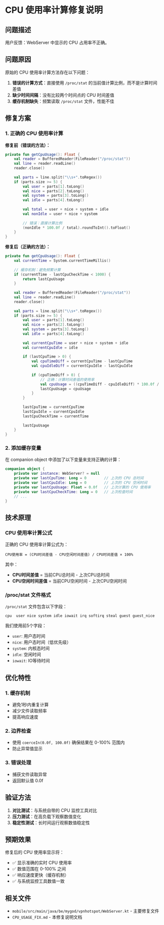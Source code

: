 # CPU 使用率计算修复说明

## 问题描述

用户反馈：WebServer 中显示的 CPU 占用率不正确。

## 问题原因

原始的 CPU 使用率计算方法存在以下问题：

1. **错误的计算方式**：直接使用 `/proc/stat` 的当前值计算比例，而不是计算时间差值
2. **缺少时间间隔**：没有比较两个时间点的 CPU 时间差值
3. **缓存机制缺失**：频繁读取 `/proc/stat` 文件，性能不佳

## 修复方案

### 1. 正确的 CPU 使用率计算

**修复前（错误的方法）：**
```kotlin
private fun getCpuUsage(): Float {
    val reader = BufferedReader(FileReader("/proc/stat"))
    val line = reader.readLine()
    reader.close()
    
    val parts = line.split("\\s+".toRegex())
    if (parts.size >= 5) {
        val user = parts[1].toLong()
        val nice = parts[2].toLong()
        val system = parts[3].toLong()
        val idle = parts[4].toLong()
        
        val total = user + nice + system + idle
        val nonIdle = user + nice + system
        
        // 错误：直接计算比例
        (nonIdle * 100.0f / total).roundToInt().toFloat()
    }
}
```

**修复后（正确的方法）：**
```kotlin
private fun getCpuUsage(): Float {
    val currentTime = System.currentTimeMillis()
    
    // 缓存机制：避免频繁计算
    if (currentTime - lastCpuCheckTime < 1000) {
        return lastCpuUsage
    }
    
    val reader = BufferedReader(FileReader("/proc/stat"))
    val line = reader.readLine()
    reader.close()
    
    val parts = line.split("\\s+".toRegex())
    if (parts.size >= 5) {
        val user = parts[1].toLong()
        val nice = parts[2].toLong()
        val system = parts[3].toLong()
        val idle = parts[4].toLong()
        
        val currentCpuTime = user + nice + system + idle
        val currentCpuIdle = idle
        
        if (lastCpuTime > 0) {
            val cpuTimeDiff = currentCpuTime - lastCpuTime
            val cpuIdleDiff = currentCpuIdle - lastCpuIdle
            
            if (cpuTimeDiff > 0) {
                // 正确：计算时间差值的使用率
                val cpuUsage = ((cpuTimeDiff - cpuIdleDiff) * 100.0f / cpuTimeDiff).coerceIn(0.0f, 100.0f)
                lastCpuUsage = cpuUsage
            }
        }
        
        lastCpuTime = currentCpuTime
        lastCpuIdle = currentCpuIdle
        lastCpuCheckTime = currentTime
        
        lastCpuUsage
    }
}
```

### 2. 添加缓存变量

在 companion object 中添加了以下变量来支持正确的计算：

```kotlin
companion object {
    private var instance: WebServer? = null
    private var lastCpuTime: Long = 0        // 上次的 CPU 总时间
    private var lastCpuIdle: Long = 0        // 上次的 CPU 空闲时间
    private var lastCpuUsage: Float = 0.0f   // 上次计算的 CPU 使用率
    private var lastCpuCheckTime: Long = 0   // 上次检查时间
    // ...
}
```

## 技术原理

### CPU 使用率计算公式

正确的 CPU 使用率计算公式为：

```
CPU使用率 = (CPU时间差值 - CPU空闲时间差值) / CPU时间差值 × 100%
```

其中：
- **CPU时间差值** = 当前CPU总时间 - 上次CPU总时间
- **CPU空闲时间差值** = 当前CPU空闲时间 - 上次CPU空闲时间

### /proc/stat 文件格式

`/proc/stat` 文件包含以下字段：
```
cpu  user nice system idle iowait irq softirq steal guest guest_nice
```

我们使用前5个字段：
- `user`: 用户态时间
- `nice`: 用户态时间（低优先级）
- `system`: 内核态时间
- `idle`: 空闲时间
- `iowait`: IO等待时间

## 优化特性

### 1. 缓存机制
- 避免1秒内重复计算
- 减少文件读取频率
- 提高响应速度

### 2. 边界检查
- 使用 `coerceIn(0.0f, 100.0f)` 确保结果在 0-100% 范围内
- 防止异常值显示

### 3. 错误处理
- 捕获文件读取异常
- 返回默认值 0.0f

## 验证方法

1. **对比测试**：与系统自带的 CPU 监控工具对比
2. **压力测试**：在高负载下观察数值变化
3. **稳定性测试**：长时间运行观察数值稳定性

## 预期效果

修复后的 CPU 使用率显示将：
- ✅ 显示准确的实时 CPU 使用率
- ✅ 数值范围在 0-100% 之间
- ✅ 响应速度更快（缓存机制）
- ✅ 与系统监控工具数值一致

## 相关文件

- `mobile/src/main/java/be/mygod/vpnhotspot/WebServer.kt` - 主要修复文件
- `CPU_USAGE_FIX.md` - 本修复说明文档 